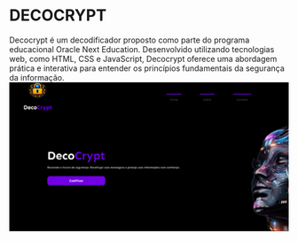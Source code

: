 # DECOCRYPT
Decocrypt é  um decodificador proposto como parte do programa educacional Oracle Next Education.  Desenvolvido utilizando tecnologias web, como HTML, CSS e JavaScript, Decocrypt oferece uma abordagem prática e interativa para entender os princípios fundamentais da segurança da informação.
<br>
<img src="projetoweb.png">
